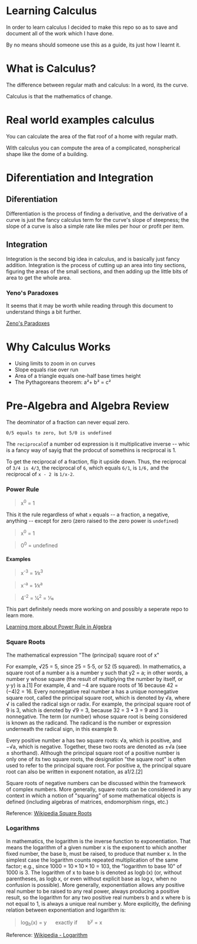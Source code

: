 # Learning Calculus

In order to learn calculus I decided to make this repo so as to save and document all of the work which I have done.

By no means should someone use this as a guide, its just how I learnt it.

# What is Calculus?

The difference between regular math and calculus: In a word, its the curve.

Calculus is that the mathematics of change.

# Real world examples calculus

You can calculate the area of the flat roof of a home with regular math.

With calculus you can compute the area of a complicated, nonspherical shape like the dome of a building.

# Diferentiation and Integration

## Diferentiation

Differentiation is the process of finding a derivative, and the derivative of a curve is just the fancy calculus term for the curve's slope of steepness; the slope of a curve is also a simple rate like miles per hour or profit per item.

## Integration

Integration is the second big idea in calculus, and is basically just fancy addition. Integration is the process of cutting up an area into tiny sections, figuring the areas of the small sections, and then adding up the little bits of area to get the whole area.

### Yeno's Paradoxes

It seems that it may be worth while reading through this document to understand things a bit further.

[Zeno's Paradoxes](https://plato.stanford.edu/entries/paradox-zeno/#ParPlu)

# Why Calculus Works

* Using limits to zoom in on curves
* Slope equals rise over run
* Area of a triangle equals one-half base times height
* The Pythagoreans theorem: a²+ b² = c²

# Pre-Algebra and Algebra Review

The deominator of a fraction can never equal zero.

```
0/5 equals to zero, but 5/0 is undefined
```
The ```reciprocal```of a number od expression is it multiplicative inverse -- whic is a fancy way of sayig that the prdocut of somethins is reciprocal is 1.

To get the reciprocal of a fraction, flip it upside down. Thus, the reciprocal of ```3/4 is 4/3```, the reciprocal of ```6```, which equals ```6/1```, is ```1/6,``` and the reciprocal of ```x - 2 ```is ```1/x-2```.

### Power Rule

>x<sup>0</sup> = 1

This it the rule regardless of what ```x``` equals -- a fraction, a negative, anything -- except for zero (zero raised to the zero power is ```undefined```)

>x<sup>0</sup> = 1

>0<sup>0</sup> = undefined

#### Examples

>x<sup>-3</sup> = 1&frasl;x<sup>3</sup>

>x<sup>-a</sup> = 1&frasl;x<sup>a</sup>


>4<sup>-2</sup> = 1&frasl;4<sup>2</sup> =  1&frasl;16 

This part definitely needs more working on and possibly a seperate repo to learn more.

[Learning more about Power Rule in Algebra](https://github.com/davidthorn/power-rule)


### Square Roots


The mathematical expression "The (principal) square root of x"

For example, √25 = 5, since 25 = 5⋅5, or 52 (5 squared).
In mathematics, a square root of a number a is a number y such that y2 = a; in other words, a number y whose square (the result of multiplying the number by itself, or y⋅y) is a.[1] For example, 4 and −4 are square roots of 16 because 42 = (−4)2 = 16. Every nonnegative real number a has a unique nonnegative square root, called the principal square root, which is denoted by √a, where √ is called the radical sign or radix. For example, the principal square root of 9 is 3, which is denoted by √9 = 3, because 32 = 3 • 3 = 9 and 3 is nonnegative. The term (or number) whose square root is being considered is known as the radicand. The radicand is the number or expression underneath the radical sign, in this example 9.

Every positive number a has two square roots: √a, which is positive, and −√a, which is negative. Together, these two roots are denoted as ±√a (see ± shorthand). Although the principal square root of a positive number is only one of its two square roots, the designation "the square root" is often used to refer to the principal square root. For positive a, the principal square root can also be written in exponent notation, as a1/2.[2]

Square roots of negative numbers can be discussed within the framework of complex numbers. More generally, square roots can be considered in any context in which a notion of "squaring" of some mathematical objects is defined (including algebras of matrices, endomorphism rings, etc.)

Reference: [Wikipedia Square Roots](https://en.wikipedia.org/wiki/Square_root)

### Logarithms

In mathematics, the logarithm is the inverse function to exponentiation. That means the logarithm of a given number x is the exponent to which another fixed number, the base b, must be raised, to produce that number x. In the simplest case the logarithm counts repeated multiplication of the same factor; e.g., since 1000 = 10 × 10 × 10 = 103, the "logarithm to base 10" of 1000 is 3. The logarithm of x to base b is denoted as logb (x) (or, without parentheses, as logb x, or even without explicit base as log x, when no confusion is possible). More generally, exponentiation allows any positive real number to be raised to any real power, always producing a positive result, so the logarithm for any two positive real numbers b and x where b is not equal to 1, is always a unique real number y. More explicitly, the defining relation between exponentiation and logarithm is:

> log<sub>b</sub>(x) = y &nbsp;&nbsp;&nbsp;&nbsp; exactly if &nbsp;&nbsp;&nbsp;&nbsp;&nbsp; b<sup>y</sup> = x

Reference: [Wikipedia - Logarithm](https://en.wikipedia.org/wiki/Logarithm)




